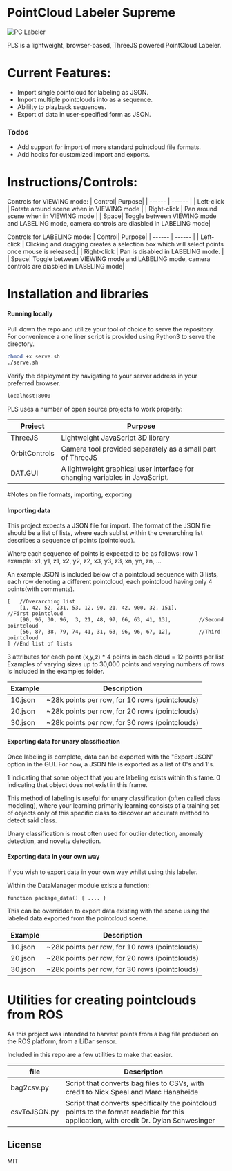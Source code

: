 # PointCloud Labeler Supreme
![PC Labeler](usage.gif)

PLS is a lightweight, browser-based, ThreeJS powered PointCloud Labeler.

# Current Features:

  - Import single pointcloud for labeling as JSON.
  - Import multiple pointclouds into as a sequence.
  - Abililty to playback sequences.
  - Export of data in user-specified form as JSON.

### Todos
 - Add support for import of more standard pointcloud file formats.
 - Add hooks for customized import and exports.

# Instructions/Controls:

Controls for VIEWING mode:
| Control| Purpose|
| ------ | ------ |
| Left-click | Rotate around scene when in VIEWING mode |
| Right-click | Pan around scene when in VIEWING mode |
| Space| Toggle between VIEWING mode and LABELING mode, camera controls are diasbled in LABELING mode|

Controls for LABELING mode:
| Control| Purpose|
| ------ | ------ |
| Left-click | Clicking and dragging creates a selection box which will select points once mouse is released.|
| Right-click | Pan is disabled in LABELING mode. |
| Space| Toggle between VIEWING mode and LABELING mode, camera controls are diasbled in LABELING mode|


# Installation and libraries 

#### Running locally

Pull down the repo and utilize your tool of choice to serve the repository.
For convenience a one liner script is provided using Python3 to serve the directory.


```sh
chmod +x serve.sh
./serve.sh
```

Verify the deployment by navigating to your server address in your preferred browser.

```sh
localhost:8000
```

PLS uses a number of open source projects to work properly:

| Project | Purpose |
| ------ | ------ |
| ThreeJS | Lightweight JavaScript 3D library|
| OrbitControls | Camera tool provided separately as a small part of ThreeJS |
| DAT.GUI | A lightweight graphical user interface for changing variables in JavaScript. |

#Notes on file formats, importing, exporting
#### Importing data

This project expects a JSON file for import. The format of the JSON file should be a list of lists, where each sublist within the overarching list describes a sequence of points (pointcloud).

Where each sequence of points is expected to be as follows:
row 1 example: x1, y1, z1, x2, y2, z2, x3, y3, z3, xn, yn, zn, ...

An example JSON is included below of a pointcloud sequence with 3 lists, each row denoting a different
pointcloud, each pointcloud having only 4 points(with comments).

```
[   //Overarching list
    [1, 42, 52, 231, 53, 12, 90, 21, 42, 900, 32, 151],         //First pointcloud
    [90, 96, 30, 96,  3, 21, 48, 97, 66, 63, 41, 13],         //Second pointcloud
    [56, 87, 38, 79, 74, 41, 31, 63, 96, 96, 67, 12],         //Third pointcloud
] //End list of lists
```
3 attributes for each point (x,y,z) * 4 points in each cloud = 12 points per list
Examples of varying sizes up to 30,000 points and varying numbers of rows is included in the 
examples folder.

| Example | Description |
| ------ | ------ |
| 10.json | ~28k points per row, for 10 rows (pointclouds) |
| 20.json | ~28k points per row, for 20 rows (pointclouds) |
| 30.json | ~28k points per row, for 30 rows (pointclouds) |

#### Exporting data for unary classification

Once labeling is complete, data can be exported with the "Export JSON" option in the GUI.
For now, a JSON file is exported as a list of 0's and 1's.

1 indicating that some object that you are labeling exists within this fame.
0 indicating that object does not exist in this frame.

This method of labeling is useful for unary classification (often called class modeling), where your learning primarily learning consists of a training set of objects only of this specific class
to discover an accurate method to detect said class.

Unary classification is most often used for outlier detection, anomaly detection, and novelty detection.

#### Exporting data in your own way

If you wish to export data in your own way whilst using this labeler.

Within the DataManager module exists a function:
```
function package_data() { .... }
```

This can be overridden to export data existing with the scene using the labeled data exported from the pointcloud scene.


| Example | Description |
| ------ | ------ |
| 10.json | ~28k points per row, for 10 rows (pointclouds) |
| 20.json | ~28k points per row, for 20 rows (pointclouds) |
| 30.json | ~28k points per row, for 30 rows (pointclouds) |


# Utilities for creating pointclouds from ROS

As this project was intended to harvest points from a bag file produced on the ROS platform,
from a LiDar sensor.

Included in this repo are a few utilities to make that easier.

| file | Description |
| ------ | ------ |
| bag2csv.py| Script that converts bag files to CSVs, with credit to Nick Speal and Marc Hanaheide |.
| csvToJSON.py | Script that converts specifically the pointcloud points to the format readable for this application, with credit Dr. Dylan Schwesinger|  


License
----

MIT

